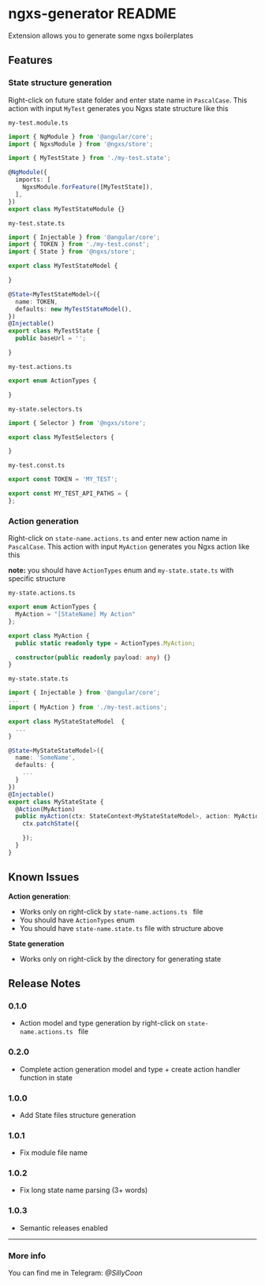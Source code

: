 # ngxs-generator README

Extension allows you to generate some ngxs boilerplates

## Features

### State structure generation

Right-click on future state folder and enter state name in `PascalCase`. This action with input `MyTest` generates you Ngxs state structure like this

`my-test.module.ts`

```typescript
import { NgModule } from '@angular/core';
import { NgxsModule } from '@ngxs/store';

import { MyTestState } from './my-test.state';

@NgModule({
  imports: [
    NgxsModule.forFeature([MyTestState]),
  ],
})
export class MyTestStateModule {}
```

`my-test.state.ts`

```typescript
import { Injectable } from '@angular/core';
import { TOKEN } from './my-test.const';
import { State } from '@ngxs/store';

export class MyTestStateModel {

}

@State<MyTestStateModel>({
  name: TOKEN,
  defaults: new MyTestStateModel(),
})
@Injectable()
export class MyTestState {
  public baseUrl = '';

}

```

`my-test.actions.ts`

```typescript
export enum ActionTypes {

}
```

`my-state.selectors.ts`

```typescript
import { Selector } from '@ngxs/store';

export class MyTestSelectors {

}
```

`my-test.const.ts`

```typescript
export const TOKEN = 'MY_TEST';

export const MY_TEST_API_PATHS = {
};
```
### Action generation
Right-click on `state-name.actions.ts` and enter new action name in `PascalCase`. This action with input `MyAction` generates you Ngxs action like this

**note:** you should have `ActionTypes` enum and `my-state.state.ts` with specific structure

`my-state.actions.ts`

```typescript
export enum ActionTypes {
  MyAction = "[StateName] My Action"
};

export class MyAction {
  public static readonly type = ActionTypes.MyAction;

  constructor(public readonly payload: any) {}
}
```

`my-state.state.ts`

```typescript
import { Injectable } from '@angular/core';
...
import { MyAction } from './my-test.actions';

export class MyStateStateModel  {
  ...
}

@State<MyStateStateModel>({
  name: 'SomeName',
  defaults: {
    ...
  }
})
@Injectable()
export class MyStateState {
  @Action(MyAction)
  public myAction(ctx: StateContext<MyStateStateModel>, action: MyAction) {
    ctx.patchState({

    });
  }
}
```

## Known Issues

**Action generation**:
* Works only on right-click by `state-name.actions.ts ` file
* You should have `ActionTypes` enum
* You should have `state-name.state.ts` file with structure above

**State generation**
* Works only on right-click by the directory for generating state

## Release Notes

### 0.1.0

* Action model and type generation by right-click on `state-name.actions.ts ` file

### 0.2.0

* Complete action generation model and type + create action handler function in state

### 1.0.0

* Add State files structure generation

### 1.0.1

* Fix module file name

### 1.0.2

* Fix long state name parsing (3+ words)

### 1.0.3

* Semantic releases enabled

-----------------------------------------------------------------------------------------------------------

### More info

You can find me in Telegram: *@SillyCoon*

